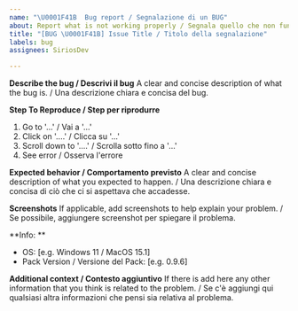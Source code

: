 ```yaml
---
name: "\U0001F41B  Bug report / Segnalazione di un BUG"
about: Report what is not working properly / Segnala quello che non funziona correttamente
title: "[BUG \U0001F41B] Issue Title / Titolo della segnalazione"
labels: bug
assignees: SiriosDev

---
```


**Describe the bug / Descrivi il bug**
A clear and concise description of what the bug is. / Una descrizione chiara e concisa del bug.

**Step To Reproduce / Step per riprodurre**
1. Go to '...' / Vai a '...'
2. Click on '....' / Clicca su '...'
3. Scroll down to '....' / Scrolla sotto fino a '...'
4. See error / Osserva l'errore

**Expected behavior / Comportamento previsto**
A clear and concise description of what you expected to happen. / Una descrizione chiara e concisa di ciò che ci si aspettava che accadesse.

**Screenshots**
If applicable, add screenshots to help explain your problem. / Se possibile, aggiungere screenshot per spiegare il problema.

**Info: **
 - OS: [e.g. Windows 11 / MacOS 15.1]
 - Pack Version / Versione del Pack: [e.g. 0.9.6]

**Additional context / Contesto aggiuntivo**
If there is add here any other information that you think is related to the problem. / Se c'è aggiungi qui qualsiasi altra informazioni che pensi sia relativa al problema.
